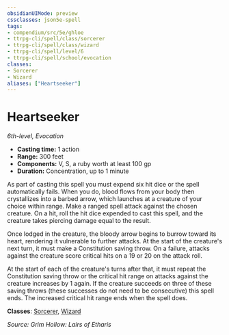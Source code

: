 ```yaml
---
obsidianUIMode: preview
cssclasses: json5e-spell
tags:
- compendium/src/5e/ghloe
- ttrpg-cli/spell/class/sorcerer
- ttrpg-cli/spell/class/wizard
- ttrpg-cli/spell/level/6
- ttrpg-cli/spell/school/evocation
classes:
- Sorcerer
- Wizard
aliases: ["Heartseeker"]
---
```

# Heartseeker
*6th-level, Evocation*  

- **Casting time:** 1 action
- **Range:** 300 feet
- **Components:** V, S, a ruby worth at least 100 gp
- **Duration:** Concentration, up to 1 minute

As part of casting this spell you must expend six hit dice or the spell automatically fails. When you do, blood flows from your body then crystallizes into a barbed arrow, which launches at a creature of your choice within range. Make a ranged spell attack against the chosen creature. On a hit, roll the hit dice expended to cast this spell, and the creature takes piercing damage equal to the result.

Once lodged in the creature, the bloody arrow begins to burrow toward its heart, rendering it vulnerable to further attacks. At the start of the creature's next turn, it must make a Constitution saving throw. On a failure, attacks against the creature score critical hits on a 19 or 20 on the attack roll.

At the start of each of the creature's turns after that, it must repeat the Constitution saving throw or the critical hit range on attacks against the creature increases by 1 again. If the creature succeeds on three of these saving throws (these successes do not need to be consecutive) this spell ends. The increased critical hit range ends when the spell does.

**Classes**: [Sorcerer](/3-Mechanics/CLI/classes/sorcerer.md), [Wizard](/3-Mechanics/CLI/classes/wizard.md)

*Source: Grim Hollow: Lairs of Etharis*